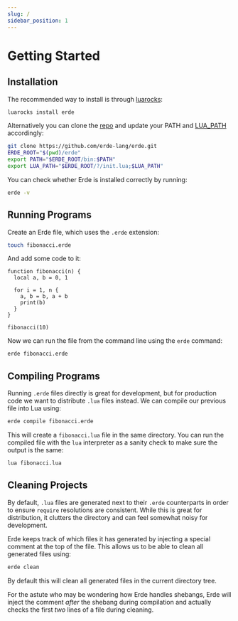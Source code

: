 ```yaml
---
slug: /
sidebar_position: 1
---
```


# Getting Started

## Installation

The recommended way to install is through [luarocks](https://luarocks.org/modules/bsuth/erde):

```bash
luarocks install erde
```

Alternatively you can clone the [repo](https://github.com/erde-lang/erde) and 
update your PATH and [LUA_PATH](https://www.lua.org/pil/8.1.html) accordingly:

```bash
git clone https://github.com/erde-lang/erde.git
ERDE_ROOT="$(pwd)/erde"
export PATH="$ERDE_ROOT/bin:$PATH"
export LUA_PATH="$ERDE_ROOT/?/init.lua;$LUA_PATH"
```

You can check whether Erde is installed correctly by running:

```bash
erde -v
```

## Running Programs

Create an Erde file, which uses the `.erde` extension:

```bash
touch fibonacci.erde
```

And add some code to it:

```erde
function fibonacci(n) {
  local a, b = 0, 1

  for i = 1, n {
    a, b = b, a + b
    print(b)
  }
}

fibonacci(10)
```

Now we can run the file from the command line using the `erde`
command:

```bash
erde fibonacci.erde
```

## Compiling Programs

Running `.erde` files directly is great for development, but for production code
we want to distribute `.lua` files instead. We can compile our previous file 
into Lua using:

```bash
erde compile fibonacci.erde
```

This will create a `fibonacci.lua` file in the same directory. You can run the 
compiled file with the `lua` interpreter as a sanity check to make sure the 
output is the same:

```bash
lua fibonacci.lua
```

## Cleaning Projects

By default, `.lua` files are generated next to their `.erde` counterparts in
order to ensure `require` resolutions are consistent. While this is great for
distribution, it clutters the directory and can feel somewhat noisy for 
development.

Erde keeps track of which files it has generated by injecting a special comment 
at the top of the file. This allows us to be able to clean all generated files
using:

```bash
erde clean
```

By default this will clean all generated files in the current directory tree.

For the astute who may be wondering how Erde handles shebangs, Erde will inject 
the comment _after_ the shebang during compilation and actually checks the first 
_two_ lines of a file during cleaning.

